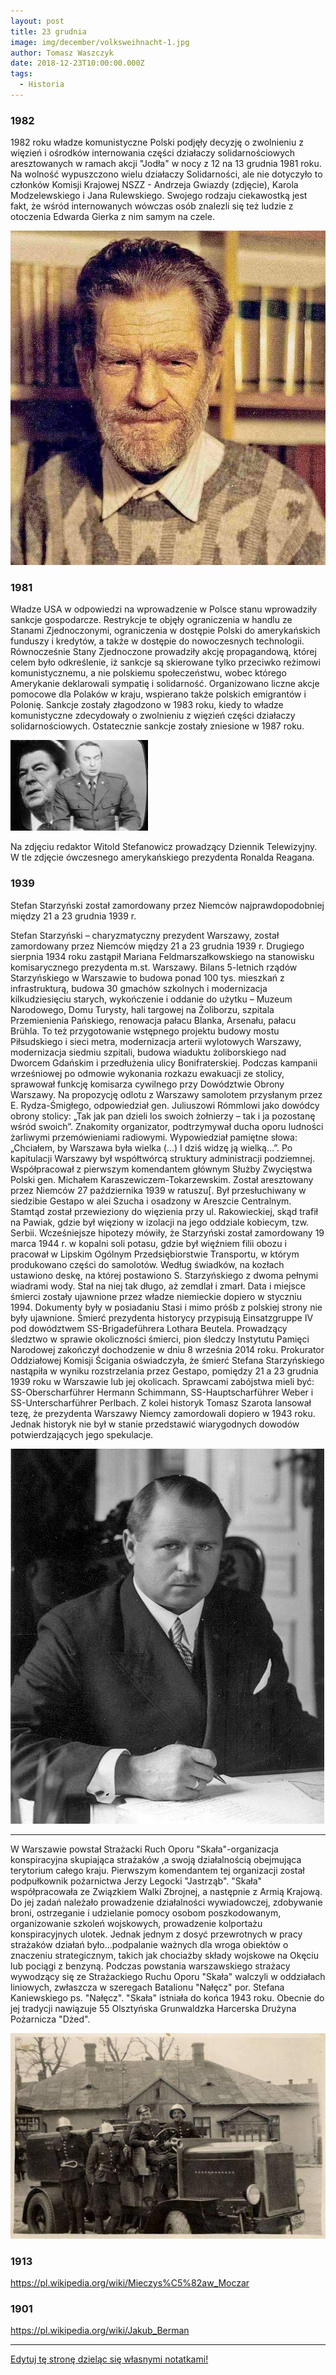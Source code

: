 ```yaml
---
layout: post
title: 23 grudnia
image: img/december/volksweihnacht-1.jpg
author: Tomasz Waszczyk
date: 2018-12-23T10:00:00.000Z
tags:
  - Historia
---
```


### 1982

1982 roku władze komunistyczne Polski podjęły decyzję o zwolnieniu z więzień i ośrodków internowania części działaczy solidarnościowych aresztowanych w ramach akcji "Jodła" w nocy z 12 na 13 grudnia 1981 roku. Na wolność wypuszczono wielu działaczy Solidarności, ale nie dotyczyło to członków Komisji Krajowej NSZZ - Andrzeja Gwiazdy (zdjęcie), Karola Modzelewskiego i Jana Rulewskiego.
Swojego rodzaju ciekawostką jest fakt, że wśród internowanych wówczas osób znalezli się też ludzie z otoczenia Edwarda Gierka z nim samym na czele.

<img src="./img/december/gwiazda.jpg"/><br>

### 1981

Władze USA w odpowiedzi na wprowadzenie w Polsce stanu wprowadziły sankcje gospodarcze.
Restrykcje te objęły ograniczenia w handlu ze Stanami Zjednoczonymi, ograniczenia w dostępie Polski do amerykańskich funduszy i kredytów, a także w dostępie do nowoczesnych technologii.
Równocześnie Stany Zjednoczone prowadziły akcję propagandową, której celem było odkreślenie, iż sankcje są skierowane tylko
przeciwko reżimowi komunistycznemu, a nie
polskiemu społeczeństwu, wobec którego
Amerykanie deklarowali sympatię i solidarność.
Organizowano liczne akcje pomocowe dla
Polaków w kraju, wspierano także polskich
emigrantów i Polonię.
Sankcje zostały złagodzono w 1983 roku, kiedy to władze komunistyczne zdecydowały o zwolnieniu z więzień części działaczy solidarnościowych.
Ostatecznie sankcje zostały zniesione w 1987 roku.

<img src="./img/december/stefanowicz.jpg"/><br>

Na zdjęciu redaktor Witold Stefanowicz prowadzący Dziennik Telewizyjny. W tle zdjęcie ówczesnego amerykańskiego prezydenta Ronalda Reagana.

### 1939

Stefan Starzyński został zamordowany przez Niemców najprawdopodobniej między 21 a 23 grudnia 1939 r.

Stefan Starzyński – charyzmatyczny prezydent Warszawy, został zamordowany przez Niemców między 21 a 23 grudnia 1939 r. Drugiego sierpnia 1934 roku zastąpił Mariana Feldmarszałkowskiego na stanowisku komisarycznego prezydenta m.st. Warszawy. Bilans 5-letnich rządów Starzyńskiego w Warszawie to budowa ponad 100 tys. mieszkań z infrastrukturą, budowa 30 gmachów szkolnych i modernizacja kilkudziesięciu starych, wykończenie i oddanie do użytku – Muzeum Narodowego, Domu Turysty, hali targowej na Żoliborzu, szpitala Przemienienia Pańskiego, renowacja pałacu Blanka, Arsenału, pałacu Brühla. To też przygotowanie wstępnego projektu budowy mostu Piłsudskiego i sieci metra, modernizacja arterii wylotowych Warszawy, modernizacja siedmiu szpitali, budowa wiaduktu żoliborskiego nad Dworcem Gdańskim i przedłużenia ulicy Bonifraterskiej.
Podczas kampanii wrześniowej po odmowie wykonania rozkazu ewakuacji ze stolicy, sprawował funkcję komisarza cywilnego przy Dowództwie Obrony Warszawy. Na propozycję odlotu z Warszawy samolotem przysłanym przez E. Rydza-Śmigłego, odpowiedział gen. Juliuszowi Rómmlowi jako dowódcy obrony stolicy: „Tak jak pan dzieli los swoich żołnierzy – tak i ja pozostanę wśród swoich”.
Znakomity organizator, podtrzymywał ducha oporu ludności żarliwymi przemówieniami radiowymi. Wypowiedział pamiętne słowa: „Chciałem, by Warszawa była wielka (…) I dziś widzę ją wielką…”. Po kapitulacji Warszawy był współtwórcą struktury administracji podziemnej. Współpracował z pierwszym komendantem głównym Służby Zwycięstwa Polski gen. Michałem Karaszewiczem-Tokarzewskim. Został aresztowany przez Niemców 27 października 1939 w ratuszu[. Był przesłuchiwany w siedzibie Gestapo w alei Szucha i osadzony w Areszcie Centralnym. Stamtąd został przewieziony do więzienia przy ul. Rakowieckiej, skąd trafił na Pawiak, gdzie był więziony w izolacji na jego oddziale kobiecym, tzw. Serbii. Wcześniejsze hipotezy mówiły, że Starzyński został zamordowany 19 marca 1944 r. w kopalni soli potasu, gdzie był więźniem filii obozu i pracował w Lipskim Ogólnym Przedsiębiorstwie Transportu, w którym produkowano części do samolotów. Według świadków, na kozłach ustawiono deskę, na której postawiono S. Starzyńskiego z dwoma pełnymi wiadrami wody. Stał na niej tak długo, aż zemdlał i zmarł. Data i miejsce śmierci zostały ujawnione przez władze niemieckie dopiero w styczniu 1994. Dokumenty były w posiadaniu Stasi i mimo próśb z polskiej strony nie były ujawnione. Śmierć prezydenta historycy przypisują Einsatzgruppe IV pod dowództwem SS-Brigadeführera Lothara Beutela. Prowadzący śledztwo w sprawie okoliczności śmierci, pion śledczy Instytutu Pamięci Narodowej zakończył dochodzenie w dniu 8 września 2014 roku. Prokurator Oddziałowej Komisji Ścigania oświadczyła, że śmierć Stefana Starzyńskiego nastąpiła w wyniku rozstrzelania przez Gestapo, pomiędzy 21 a 23 grudnia 1939 roku w Warszawie lub jej okolicach. Sprawcami zabójstwa mieli być: SS-Oberscharführer Hermann Schimmann, SS-Hauptscharführer Weber i SS-Unterscharführer Perlbach. Z kolei historyk Tomasz Szarota lansował tezę, że prezydenta Warszawy Niemcy zamordowali dopiero w 1943 roku. Jednak historyk nie był w stanie przedstawić wiarygodnych dowodów potwierdzających jego spekulacje.

<img src="./img/december/starzynski.png"/><br>

---

W Warszawie powstał Strażacki Ruch Oporu "Skała"-organizacja konspiracyjna skupiająca strażaków ,a swoją działalnością obejmująca terytorium całego kraju. Pierwszym komendantem tej organizacji został podpułkownik pożarnictwa Jerzy Legocki "Jastrząb".
"Skała" współpracowała ze Związkiem Walki Zbrojnej, a następnie z Armią Krajową. Do jej zadań należało prowadzenie działalności wywiadowczej, zdobywanie broni, ostrzeganie i udzielanie pomocy osobom poszkodowanym, organizowanie szkoleń wojskowych, prowadzenie kolportażu konspiracyjnych ulotek. Jednak jednym z dosyć przewrotnych w pracy strażaków działań było...podpalanie ważnych dla wroga obiektów o znaczeniu strategicznym, takich jak chociażby składy wojskowe na Okęciu lub pociągi z benzyną.
Podczas powstania warszawskiego strażacy wywodzący się ze Strażackiego Ruchu Oporu "Skała" walczyli w oddziałach liniowych, zwłaszcza w szeregach Batalionu "Nałęcz" por. Stefana Kaniewskiego ps. "Nałęcz".
"Skała" istniała do końca 1943 roku. Obecnie do jej tradycji nawiązuje 55 Olsztyńska
Grunwaldzka Harcerska Drużyna Pożarnicza "Dżed".

<img src="./img/december/skala.jpg"/><br>

### 1913

https://pl.wikipedia.org/wiki/Mieczys%C5%82aw_Moczar

### 1901

https://pl.wikipedia.org/wiki/Jakub_Berman

---

<a href="https://github.com/TomaszWaszczyk/historia.waszczyk.com/edit/master/src/content/december-23.md" target="_blank">Edytuj tę stronę dzieląc się własnymi notatkami!</a>
